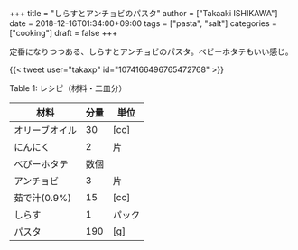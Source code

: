 +++
title = "しらすとアンチョビのパスタ"
author = ["Takaaki ISHIKAWA"]
date = 2018-12-16T01:34:00+09:00
tags = ["pasta", "salt"]
categories = ["cooking"]
draft = false
+++

定番になりつつある、しらすとアンチョビのパスタ。ベビーホタテもいい感じ。  

{{< tweet user="takaxp" id="1074166496765472768" >}}  

<div class="table-caption">
  <span class="table-number">Table 1</span>:
  レシピ（材料・二皿分）
</div>

| 材料      | 分量 | 単位 |
|---------|----|----|
| オリーブオイル | 30  | [cc] |
| にんにく  | 2   | 片   |
| べびーホタテ | 数個 |      |
| アンチョビ | 3   | 片   |
| 茹で汁(0.9%) | 15  | [cc] |
| しらす    | 1   | パック |
| パスタ    | 190 | [g]  |